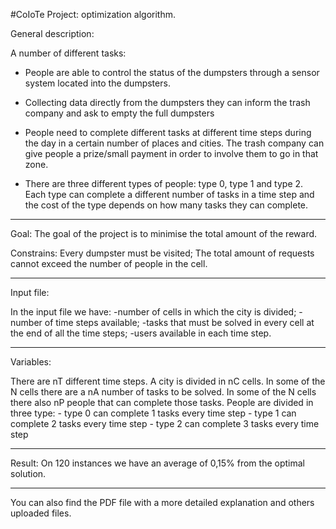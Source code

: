 #CoIoTe Project: optimization algorithm.


General description:

A number of different tasks:

- People are able to control the status of the dumpsters through a sensor system located into the dumpsters. 
- Collecting data directly from the dumpsters they can inform the trash company and ask to empty the full dumpsters

- People need to complete different tasks at different time steps during the day in a certain number of places and cities. The trash company can give people a prize/small payment in order to involve them to go in that zone.
- There are three different types of people: type 0, type 1 and type 2. Each type can complete a different number of tasks in a time step and the cost of the type depends on how many tasks they can complete. 

--------

Goal:
The goal of the project is to minimise the total amount of the reward.

Constrains:
Every dumpster must be visited;
The total amount of requests cannot exceed the number of people in the cell.

--------

Input file:

In the input file we have:
	-number of cells in which the city is divided;
	-number of time steps available;
	-tasks that must be solved in every cell at the end of all the time steps;
	-users available in each time step.

--------

Variables:

There are nT different time steps.
A city is divided in nC cells. 
In some of the N cells there are a nA number of tasks to be solved.
In some of the N cells there also nP people that can complete those tasks.
People are divided in three type: - type 0 can complete 1 tasks every time step
                          		      - type 1 can complete 2 tasks every time step 
				      - type 2 can complete 3 tasks every time step

--------

Result: On 120 instances we have an average of 0,15% from the optimal solution.

--------

You can also find the PDF file with a more detailed explanation and others uploaded files.   

